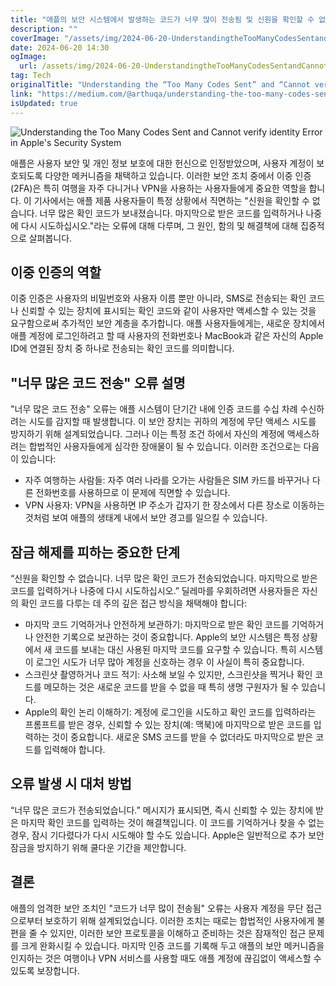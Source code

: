 ```yaml
---
title: "애플의 보안 시스템에서 발생하는 코드가 너무 많이 전송됨 및 신원을 확인할 수 없음 오류 이해하기"
description: ""
coverImage: "/assets/img/2024-06-20-UnderstandingtheTooManyCodesSentandCannotverifyidentityErrorinApplesSecuritySystem_0.png"
date: 2024-06-20 14:30
ogImage: 
  url: /assets/img/2024-06-20-UnderstandingtheTooManyCodesSentandCannotverifyidentityErrorinApplesSecuritySystem_0.png
tag: Tech
originalTitle: "Understanding the “Too Many Codes Sent” and “Cannot verify identity” Error in Apple’s Security System"
link: "https://medium.com/@arthuqa/understanding-the-too-many-codes-sent-and-cannot-verify-identity-error-in-apples-security-c86d2ed33e4f"
isUpdated: true
---
```






![Understanding the Too Many Codes Sent and Cannot verify identity Error in Apple's Security System](/assets/img/2024-06-20-UnderstandingtheTooManyCodesSentandCannotverifyidentityErrorinApplesSecuritySystem_0.png)

애플은 사용자 보안 및 개인 정보 보호에 대한 헌신으로 인정받았으며, 사용자 계정이 보호되도록 다양한 메커니즘을 채택하고 있습니다. 이러한 보안 조치 중에서 이중 인증(2FA)은 특히 여행을 자주 다니거나 VPN을 사용하는 사용자들에게 중요한 역할을 합니다. 이 기사에서는 애플 제품 사용자들이 특정 상황에서 직면하는 "신원을 확인할 수 없습니다. 너무 많은 확인 코드가 보내졌습니다. 마지막으로 받은 코드를 입력하거나 나중에 다시 시도하십시오."라는 오류에 대해 다루며, 그 원인, 함의 및 해결책에 대해 집중적으로 살펴봅니다.

## 이중 인증의 역할

이중 인증은 사용자의 비밀번호와 사용자 이름 뿐만 아니라, SMS로 전송되는 확인 코드나 신뢰할 수 있는 장치에 표시되는 확인 코드와 같이 사용자만 액세스할 수 있는 것을 요구함으로써 추가적인 보안 계층을 추가합니다. 애플 사용자들에게는, 새로운 장치에서 애플 계정에 로그인하려고 할 때 사용자의 전화번호나 MacBook과 같은 자신의 Apple ID에 연결된 장치 중 하나로 전송되는 확인 코드를 의미합니다.

<div class="content-ad"></div>

## "너무 많은 코드 전송" 오류 설명

"너무 많은 코드 전송" 오류는 애플 시스템이 단기간 내에 인증 코드를 수십 차례 수신하려는 시도를 감지할 때 발생합니다. 이 보안 장치는 귀하의 계정에 무단 액세스 시도를 방지하기 위해 설계되었습니다. 그러나 이는 특정 조건 하에서 자신의 계정에 액세스하려는 합법적인 사용자들에게 심각한 장애물이 될 수 있습니다. 이러한 조건으로는 다음이 있습니다:

- 자주 여행하는 사람들: 자주 여러 나라를 오가는 사람들은 SIM 카드를 바꾸거나 다른 전화번호를 사용하므로 이 문제에 직면할 수 있습니다.
- VPN 사용자: VPN을 사용하면 IP 주소가 갑자기 한 장소에서 다른 장소로 이동하는 것처럼 보여 애플의 생태계 내에서 보안 경고를 일으킬 수 있습니다.

## 잠금 해제를 피하는 중요한 단계

<div class="content-ad"></div>

“신원을 확인할 수 없습니다. 너무 많은 확인 코드가 전송되었습니다. 마지막으로 받은 코드를 입력하거나 나중에 다시 시도하십시오.” 딜레마를 우회하려면 사용자들은 자신의 확인 코드를 다루는 데 주의 깊은 접근 방식을 채택해야 합니다:

- 마지막 코드 기억하거나 안전하게 보관하기: 마지막으로 받은 확인 코드를 기억하거나 안전한 기록으로 보관하는 것이 중요합니다. Apple의 보안 시스템은 특정 상황에서 새 코드를 보내는 대신 사용된 마지막 코드를 요구할 수 있습니다. 특히 시스템이 로그인 시도가 너무 많아 계정을 신호하는 경우 이 사실이 특히 중요합니다.
- 스크린샷 촬영하거나 코드 적기: 사소해 보일 수 있지만, 스크린샷을 찍거나 확인 코드를 메모하는 것은 새로운 코드를 받을 수 없을 때 특히 생명 구원자가 될 수 있습니다.
- Apple의 확인 논리 이해하기: 계정에 로그인을 시도하고 확인 코드를 입력하라는 프롬프트를 받은 경우, 신뢰할 수 있는 장치(예: 맥북)에 마지막으로 받은 코드를 입력하는 것이 중요합니다. 새로운 SMS 코드를 받을 수 없더라도 마지막으로 받은 코드를 입력해야 합니다.

## 오류 발생 시 대처 방법

“너무 많은 코드가 전송되었습니다.” 메시지가 표시되면, 즉시 신뢰할 수 있는 장치에 받은 마지막 확인 코드를 입력하는 것이 해결책입니다. 이 코드를 기억하거나 찾을 수 없는 경우, 잠시 기다렸다가 다시 시도해야 할 수도 있습니다. Apple은 일반적으로 추가 보안 잠금을 방지하기 위해 쿨다운 기간을 제안합니다.

<div class="content-ad"></div>

## 결론

애플의 엄격한 보안 조치인 "코드가 너무 많이 전송됨" 오류는 사용자 계정을 무단 접근으로부터 보호하기 위해 설계되었습니다. 이러한 조치는 때로는 합법적인 사용자에게 불편을 줄 수 있지만, 이러한 보안 프로토콜을 이해하고 준비하는 것은 잠재적인 접근 문제를 크게 완화시킬 수 있습니다. 마지막 인증 코드를 기록해 두고 애플의 보안 메커니즘을 인지하는 것은 여행이나 VPN 서비스를 사용할 때도 애플 계정에 끊김없이 액세스할 수 있도록 보장합니다.